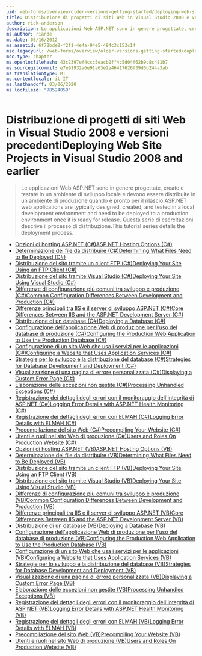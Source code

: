 ```yaml
---
uid: web-forms/overview/older-versions-getting-started/deploying-web-site-projects/index
title: Distribuzione di progetti di siti Web in Visual Studio 2008 e versioni precedenti | Microsoft Docs
author: rick-anderson
description: Le applicazioni Web ASP.NET sono in genere progettate, create e testate in un ambiente di sviluppo locale e devono essere distribuite in un ambiente di produzione o...
ms.author: riande
ms.date: 05/16/2012
ms.assetid: 6f72bde8-f2f1-4e4a-94e5-494c3c153c14
msc.legacyurl: /web-forms/overview/older-versions-getting-started/deploying-web-site-projects
msc.type: chapter
ms.openlocfilehash: 43c2397ef4ccc5eacb2ff4c5d04f62b9c8c481b7
ms.sourcegitcommit: e7e91932a6e91a63e2e46417626f39d6b244a3ab
ms.translationtype: MT
ms.contentlocale: it-IT
ms.lasthandoff: 03/06/2020
ms.locfileid: "78524059"
---
```

# <a name="deploying-web-site-projects-in-visual-studio-2008-and-earlier"></a><span data-ttu-id="ddf72-103">Distribuzione di progetti di siti Web in Visual Studio 2008 e versioni precedenti</span><span class="sxs-lookup"><span data-stu-id="ddf72-103">Deploying Web Site Projects in Visual Studio 2008 and earlier</span></span>

> <span data-ttu-id="ddf72-104">Le applicazioni Web ASP.NET sono in genere progettate, create e testate in un ambiente di sviluppo locale e devono essere distribuite in un ambiente di produzione quando è pronto per il rilascio.</span><span class="sxs-lookup"><span data-stu-id="ddf72-104">ASP.NET web applications are typically designed, created, and tested in a local development environment and need to be deployed to a production environment once it is ready for release.</span></span> <span data-ttu-id="ddf72-105">Questa serie di esercitazioni descrive il processo di distribuzione.</span><span class="sxs-lookup"><span data-stu-id="ddf72-105">This tutorial series details the deployment process.</span></span>

- [<span data-ttu-id="ddf72-106">Opzioni di hosting ASP.NET (C#)</span><span class="sxs-lookup"><span data-stu-id="ddf72-106">ASP.NET Hosting Options (C#)</span></span>](asp-net-hosting-options-cs.md)
- [<span data-ttu-id="ddf72-107">Determinazione dei file da distribuire (C#)</span><span class="sxs-lookup"><span data-stu-id="ddf72-107">Determining What Files Need to Be Deployed (C#)</span></span>](determining-what-files-need-to-be-deployed-cs.md)
- [<span data-ttu-id="ddf72-108">Distribuzione del sito tramite un client FTP (C#)</span><span class="sxs-lookup"><span data-stu-id="ddf72-108">Deploying Your Site Using an FTP Client (C#)</span></span>](deploying-your-site-using-an-ftp-client-cs.md)
- [<span data-ttu-id="ddf72-109">Distribuzione del sito tramite Visual Studio (C#)</span><span class="sxs-lookup"><span data-stu-id="ddf72-109">Deploying Your Site Using Visual Studio (C#)</span></span>](deploying-your-site-using-visual-studio-cs.md)
- [<span data-ttu-id="ddf72-110">Differenze di configurazione più comuni tra sviluppo e produzione (C#)</span><span class="sxs-lookup"><span data-stu-id="ddf72-110">Common Configuration Differences Between Development and Production (C#)</span></span>](common-configuration-differences-between-development-and-production-cs.md)
- [<span data-ttu-id="ddf72-111">Differenze principali tra IIS e il server di sviluppo ASP.NET (C#)</span><span class="sxs-lookup"><span data-stu-id="ddf72-111">Core Differences Between IIS and the ASP.NET Development Server (C#)</span></span>](core-differences-between-iis-and-the-asp-net-development-server-cs.md)
- [<span data-ttu-id="ddf72-112">Distribuzione di un database (C#)</span><span class="sxs-lookup"><span data-stu-id="ddf72-112">Deploying a Database (C#)</span></span>](deploying-a-database-cs.md)
- [<span data-ttu-id="ddf72-113">Configurazione dell'applicazione Web di produzione per l'uso del database di produzione (C#)</span><span class="sxs-lookup"><span data-stu-id="ddf72-113">Configuring the Production Web Application to Use the Production Database (C#)</span></span>](configuring-the-production-web-application-to-use-the-production-database-cs.md)
- [<span data-ttu-id="ddf72-114">Configurazione di un sito Web che usa i servizi per le applicazioni (C#)</span><span class="sxs-lookup"><span data-stu-id="ddf72-114">Configuring a Website that Uses Application Services (C#)</span></span>](configuring-a-website-that-uses-application-services-cs.md)
- [<span data-ttu-id="ddf72-115">Strategie per lo sviluppo e la distribuzione del database (C#)</span><span class="sxs-lookup"><span data-stu-id="ddf72-115">Strategies for Database Development and Deployment (C#)</span></span>](strategies-for-database-development-and-deployment-cs.md)
- [<span data-ttu-id="ddf72-116">Visualizzazione di una pagina di errore personalizzata (C#)</span><span class="sxs-lookup"><span data-stu-id="ddf72-116">Displaying a Custom Error Page (C#)</span></span>](displaying-a-custom-error-page-cs.md)
- [<span data-ttu-id="ddf72-117">Elaborazione delle eccezioni non gestite (C#)</span><span class="sxs-lookup"><span data-stu-id="ddf72-117">Processing Unhandled Exceptions (C#)</span></span>](processing-unhandled-exceptions-cs.md)
- [<span data-ttu-id="ddf72-118">Registrazione dei dettagli degli errori con il monitoraggio dell'integrità di ASP.NET (C#)</span><span class="sxs-lookup"><span data-stu-id="ddf72-118">Logging Error Details with ASP.NET Health Monitoring (C#)</span></span>](logging-error-details-with-asp-net-health-monitoring-cs.md)
- [<span data-ttu-id="ddf72-119">Registrazione dei dettagli degli errori con ELMAH (C#)</span><span class="sxs-lookup"><span data-stu-id="ddf72-119">Logging Error Details with ELMAH (C#)</span></span>](logging-error-details-with-elmah-cs.md)
- [<span data-ttu-id="ddf72-120">Precompilazione del sito Web (C#)</span><span class="sxs-lookup"><span data-stu-id="ddf72-120">Precompiling Your Website (C#)</span></span>](precompiling-your-website-cs.md)
- [<span data-ttu-id="ddf72-121">Utenti e ruoli nel sito Web di produzione (C#)</span><span class="sxs-lookup"><span data-stu-id="ddf72-121">Users and Roles On Production Website (C#)</span></span>](users-and-roles-on-the-production-website-cs.md)
- [<span data-ttu-id="ddf72-122">Opzioni di hosting ASP.NET (VB)</span><span class="sxs-lookup"><span data-stu-id="ddf72-122">ASP.NET Hosting Options (VB)</span></span>](asp-net-hosting-options-vb.md)
- [<span data-ttu-id="ddf72-123">Determinazione dei file da distribuire (VB)</span><span class="sxs-lookup"><span data-stu-id="ddf72-123">Determining What Files Need to Be Deployed (VB)</span></span>](determining-what-files-need-to-be-deployed-vb.md)
- [<span data-ttu-id="ddf72-124">Distribuzione del sito tramite un client FTP (VB)</span><span class="sxs-lookup"><span data-stu-id="ddf72-124">Deploying Your Site Using an FTP Client (VB)</span></span>](deploying-your-site-using-an-ftp-client-vb.md)
- [<span data-ttu-id="ddf72-125">Distribuzione del sito tramite Visual Studio (VB)</span><span class="sxs-lookup"><span data-stu-id="ddf72-125">Deploying Your Site Using Visual Studio (VB)</span></span>](deploying-your-site-using-visual-studio-vb.md)
- [<span data-ttu-id="ddf72-126">Differenze di configurazione più comuni tra sviluppo e produzione (VB)</span><span class="sxs-lookup"><span data-stu-id="ddf72-126">Common Configuration Differences Between Development and Production (VB)</span></span>](common-configuration-differences-between-development-and-production-vb.md)
- [<span data-ttu-id="ddf72-127">Differenze principali tra IIS e il server di sviluppo ASP.NET (VB)</span><span class="sxs-lookup"><span data-stu-id="ddf72-127">Core Differences Between IIS and the ASP.NET Development Server (VB)</span></span>](core-differences-between-iis-and-the-asp-net-development-server-vb.md)
- [<span data-ttu-id="ddf72-128">Distribuzione di un database (VB)</span><span class="sxs-lookup"><span data-stu-id="ddf72-128">Deploying a Database (VB)</span></span>](deploying-a-database-vb.md)
- [<span data-ttu-id="ddf72-129">Configurazione dell'applicazione Web di produzione per l'uso del database di produzione (VB)</span><span class="sxs-lookup"><span data-stu-id="ddf72-129">Configuring the Production Web Application to Use the Production Database (VB)</span></span>](configuring-the-production-web-application-to-use-the-production-database-vb.md)
- [<span data-ttu-id="ddf72-130">Configurazione di un sito Web che usa i servizi per le applicazioni (VB)</span><span class="sxs-lookup"><span data-stu-id="ddf72-130">Configuring a Website that Uses Application Services (VB)</span></span>](configuring-a-website-that-uses-application-services-vb.md)
- [<span data-ttu-id="ddf72-131">Strategie per lo sviluppo e la distribuzione del database (VB)</span><span class="sxs-lookup"><span data-stu-id="ddf72-131">Strategies for Database Development and Deployment (VB)</span></span>](strategies-for-database-development-and-deployment-vb.md)
- [<span data-ttu-id="ddf72-132">Visualizzazione di una pagina di errore personalizzata (VB)</span><span class="sxs-lookup"><span data-stu-id="ddf72-132">Displaying a Custom Error Page (VB)</span></span>](displaying-a-custom-error-page-vb.md)
- [<span data-ttu-id="ddf72-133">Elaborazione delle eccezioni non gestite (VB)</span><span class="sxs-lookup"><span data-stu-id="ddf72-133">Processing Unhandled Exceptions (VB)</span></span>](processing-unhandled-exceptions-vb.md)
- [<span data-ttu-id="ddf72-134">Registrazione dei dettagli degli errori con il monitoraggio dell'integrità di ASP.NET (VB)</span><span class="sxs-lookup"><span data-stu-id="ddf72-134">Logging Error Details with ASP.NET Health Monitoring (VB)</span></span>](logging-error-details-with-asp-net-health-monitoring-vb.md)
- [<span data-ttu-id="ddf72-135">Registrazione dei dettagli degli errori con ELMAH (VB)</span><span class="sxs-lookup"><span data-stu-id="ddf72-135">Logging Error Details with ELMAH (VB)</span></span>](logging-error-details-with-elmah-vb.md)
- [<span data-ttu-id="ddf72-136">Precompilazione del sito Web (VB)</span><span class="sxs-lookup"><span data-stu-id="ddf72-136">Precompiling Your Website (VB)</span></span>](precompiling-your-website-vb.md)
- [<span data-ttu-id="ddf72-137">Utenti e ruoli nel sito Web di produzione (VB)</span><span class="sxs-lookup"><span data-stu-id="ddf72-137">Users and Roles On Production Website (VB)</span></span>](users-and-roles-on-the-production-website-vb.md)
